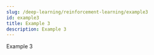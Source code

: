 ```yaml
---
slug: /deep-learning/reinforcement-learning/example3
id: example3
title: Example 3
description: Example 3
---
```


Example 3
